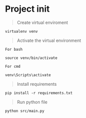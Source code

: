 # Project init

> Create virtual enviroment

```
virtualenv venv
```

> Activate the virtual environment

`For bash`

```
source venv/bin/activate
```

`For cmd`

```
venv\Scripts\activate
```

> Install requirements

```
pip install -r requirements.txt
```

> Run python file

```
python src/main.py
```
